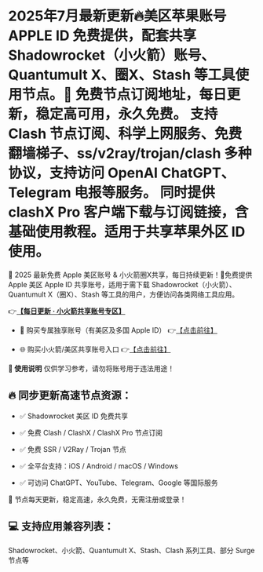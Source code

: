 # 2025年7月最新更新🔥美区苹果账号 APPLE ID 免费提供，配套共享 Shadowrocket（小火箭）账号、Quantumult X、圈X、Stash 等工具使用节点。📡 免费节点订阅地址，每日更新，稳定高可用，永久免费。  支持 Clash 节点订阅、科学上网服务、免费翻墙梯子、ss/v2ray/trojan/clash 多种协议，支持访问 OpenAI ChatGPT、Telegram 电报等服务。  同时提供 clashX Pro 客户端下载与订阅链接，含基础使用教程。适用于共享苹果外区 ID 使用。

📢 2025 最新免费 Apple 美区账号 & 小火箭圈X共享，每日持续更新！🚀免费提供 Apple 美区 Apple ID 共享账号，适用于需下载 Shadowrocket（小火箭）、Quantumult X（圈X）、Stash 等工具的用户，方便访问各类网络工具应用。

👉[**【每日更新 · 小火箭共享账号专区】**](https://docs.applexp.com/free-accounts/Shadowrocket)

- 🔐 购买专属独享账号（有美区及多国 Apple ID） 👉[【点击前往】](https://juzixp.top/)

- 🌐 购买小火箭/美区共享账号入口 👉[【点击前往】](https://juzixp.top/buy/21)

**📌 使用说明**
仅供学习参考，请勿将账号用于违法用途！

## 🔥 同步更新高速节点资源：

- ✅ Shadowrocket 美区 ID 免费共享

- ✅ 免费 Clash / ClashX / ClashX Pro 节点订阅

- ✅ 免费 SSR / V2Ray / Trojan 节点

- ✅ 全平台支持：iOS / Android / macOS / Windows

- ✅ 可访问 ChatGPT、YouTube、Telegram、Google 等国际服务

📅 节点每天更新，稳定高速，永久免费，无需注册或登录！

## 💻 支持应用兼容列表：
Shadowrocket、小火箭、Quantumult X、Stash、Clash 系列工具、部分 Surge 节点等
